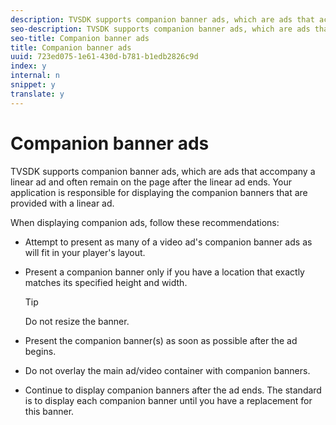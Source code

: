 ```yaml
---
description: TVSDK supports companion banner ads, which are ads that accompany a linear ad and often remain on the page after the linear ad ends. Your application is responsible for displaying the companion banners that are provided with a linear ad.
seo-description: TVSDK supports companion banner ads, which are ads that accompany a linear ad and often remain on the page after the linear ad ends. Your application is responsible for displaying the companion banners that are provided with a linear ad.
seo-title: Companion banner ads
title: Companion banner ads
uuid: 723ed075-1e61-430d-b781-b1edb2826c9d
index: y
internal: n
snippet: y
translate: y
---
```


# Companion banner ads

TVSDK supports companion banner ads, which are ads that accompany a linear ad and often remain on the page after the linear ad ends. Your application is responsible for displaying the companion banners that are provided with a linear ad.

When displaying companion ads, follow these recommendations: 
* Attempt to present as many of a video ad's companion banner ads as will fit in your player's layout.
* Present a companion banner only if you have a location that exactly matches its specified height and width. 
  >[!TIP]
  >
  >Do not resize the banner.

* Present the companion banner(s) as soon as possible after the ad begins.
* Do not overlay the main ad/video container with companion banners.
* Continue to display companion banners after the ad ends. The standard is to display each companion banner until you have a replacement for this banner. 




